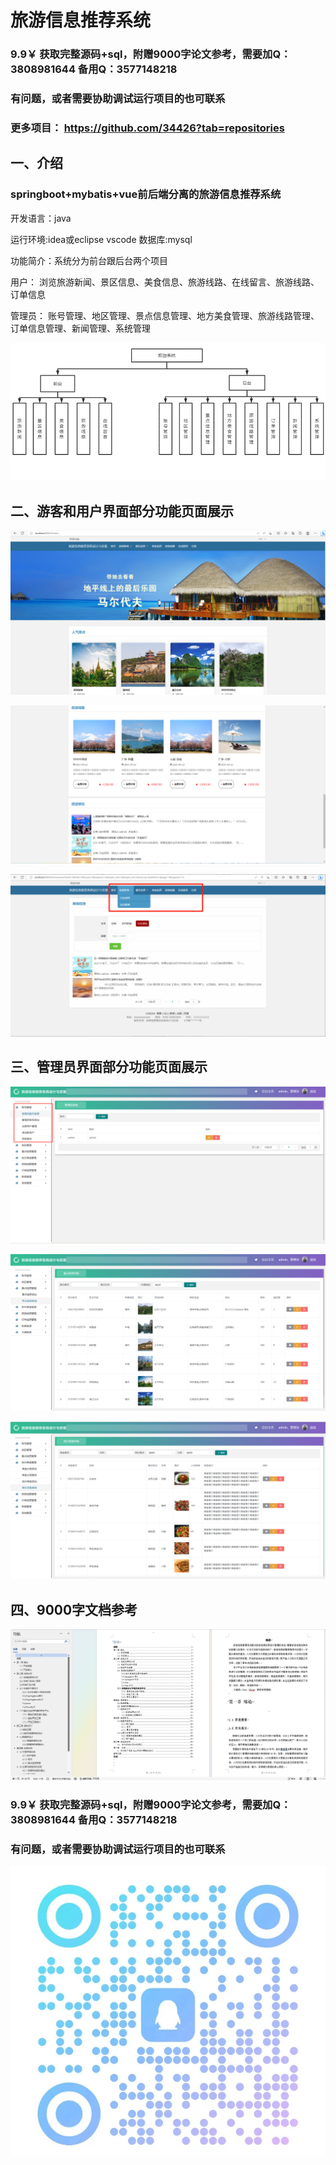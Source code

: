 # 旅游信息推荐系统

### 9.9￥ 获取完整源码+sql，附赠9000字论文参考，需要加Q：3808981644 备用Q：3577148218
### 有问题，或者需要协助调试运行项目的也可联系
### 更多项目： https://github.com/34426?tab=repositories

## 一、介绍

### springboot+mybatis+vue前后端分离的旅游信息推荐系统

开发语言：java

运行环境:idea或eclipse vscode 数据库:mysql

功能简介：系统分为前台跟后台两个项目

用户：  浏览旅游新闻、景区信息、美食信息、旅游线路、在线留言、旅游线路、订单信息

管理员： 账号管理、地区管理、景点信息管理、地方美食管理、旅游线路管理、订单信息管理、新闻管理、系统管理

![img.png](imgs/img.png)

## 二、游客和用户界面部分功能页面展示

![img_1.png](imgs/img_1.png)

![img_3.png](imgs/img_3.png)

![img_4.png](imgs/img_4.png)

## 三、管理员界面部分功能页面展示

![img_5.png](imgs/img_5.png)

![img_6.png](imgs/img_6.png)

![img_7.png](imgs/img_7.png)

## 四、9000字文档参考

![img.png](img.png)

### 9.9￥ 获取完整源码+sql，附赠9000字论文参考，需要加Q：3808981644 备用Q：3577148218
### 有问题，或者需要协助调试运行项目的也可联系
![img_1.png](img_1.png)
